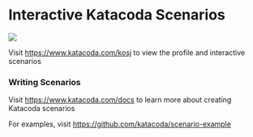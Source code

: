 # Interactive Katacoda Scenarios

[![](http://shields.katacoda.com/katacoda/kosj/count.svg)](https://www.katacoda.com/kosj "Get your profile on Katacoda.com")

Visit https://www.katacoda.com/kosj to view the profile and interactive scenarios

### Writing Scenarios
Visit https://www.katacoda.com/docs to learn more about creating Katacoda scenarios

For examples, visit https://github.com/katacoda/scenario-example
